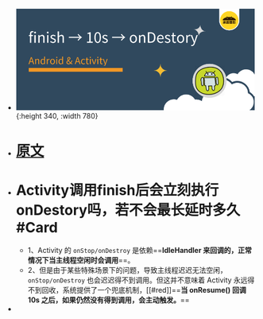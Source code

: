- ![是是是.png](../assets/是是是_1693114431885_0.png){:height 340, :width 780}
- # [原文](https://mp.weixin.qq.com/s?__biz=MzIxNjc0ODExMA%3D%3D&chksm=97850ad3a0f283c506226c36f8ee8b6d613a262dd5307d40b792749a2c073e17af2935d8069b&idx=1&lang=zh_CN&mid=2247488498&scene=21&sn=b045fb16934eb2c8ff10bfabdfbef729&token=303432174#wechat_redirect)
- # Activity调用finish后会立刻执行onDestory吗，若不会最长延时多久#Card
	- 1、Activity 的 `onStop/onDestroy` 是依赖==**IdleHandler 来回调的，正常情况下当主线程空闲时会调用**==。
	- 2、但是由于某些特殊场景下的问题，导致主线程迟迟无法空闲，`onStop/onDestroy` 也会迟迟得不到调用。但这并不意味着 Activity 永远得不到回收，系统提供了一个兜底机制，[[#red]]==**当 onResume() 回调 10s 之后，如果仍然没有得到调用，会主动触发。**==
-